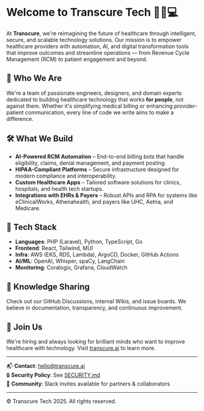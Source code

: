 # Welcome to Transcure Tech 👩‍⚕️💻

At **Transcure**, we're reimagining the future of healthcare through intelligent, secure, and scalable technology solutions. Our mission is to empower healthcare providers with automation, AI, and digital transformation tools that improve outcomes and streamline operations — from Revenue Cycle Management (RCM) to patient engagement and beyond.

## 🚀 Who We Are

We're a team of passionate engineers, designers, and domain experts dedicated to building healthcare technology that works **for people**, not against them. Whether it's simplifying medical billing or enhancing provider-patient communication, every line of code we write aims to make a difference.

## 🛠️ What We Build

- **AI-Powered RCM Automation** – End-to-end billing bots that handle eligibility, claims, denial management, and payment posting.
- **HIPAA-Compliant Platforms** – Secure infrastructure designed for modern compliance and interoperability.
- **Custom Healthcare Apps** – Tailored software solutions for clinics, hospitals, and health tech startups.
- **Integrations with EHRs & Payers** – Robust APIs and RPA for systems like eClinicalWorks, Athenahealth, and payers like UHC, Aetna, and Medicare.


## 🧩 Tech Stack

- **Languages**: PHP (Laravel), Python, TypeScript, Go
- **Frontend**: React, Tailwind, MUI
- **Infra**: AWS (EKS, RDS, Lambda), ArgoCD, Docker, GitHub Actions
- **AI/ML**: OpenAI, Whisper, spaCy, LangChain
- **Monitoring**: Coralogix, Grafana, CloudWatch

## 🧠 Knowledge Sharing

Check out our GitHub Discussions, internal Wikis, and issue boards. We believe in documentation, transparency, and continuous improvement.

## 🤝 Join Us

We're hiring and always looking for brilliant minds who want to improve healthcare with technology. Visit [transcure.ai](https://transcure.ai) to learn more.

---

📬 **Contact**: hello@transcure.ai  
🔒 **Security Policy**: See [SECURITY.md](https://github.com/transcure-tech/.github/blob/main/SECURITY.md)  
💬 **Community**: Slack invites available for partners & collaborators

---

© Transcure Tech 2025. All rights reserved.

